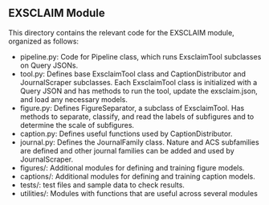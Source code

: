 ## EXSCLAIM Module

This directory contains the relevant code for the EXSCLAIM module, organized as follows:

 - pipeline.py: Code for Pipeline class, which runs ExsclaimTool subclasses on Query JSONs.
 - tool.py: Defines base ExsclaimTool class and CaptionDistributor and JournalScraper subclasses. Each ExsclaimTool class is initialized with a Query JSON and has methods to run the tool, update the exsclaim.json, and load any necessary models.
 - figure.py: Defines FigureSeparator, a subclass of ExsclaimTool. Has methods to separate, classify, and read the labels of subfigures and to determine the scale of subfigures.
 - caption.py: Defines useful functions used by CaptionDistributor.
 - journal.py: Defines the JournalFamily class. Nature and ACS subfamilies are defined and other journal families can be added and used by JournalScraper.
 - figures/: Additional modules for defining and training figure models.
 - captions/: Additional modules for defining and training caption models.
 - tests/: test files and sample data to check results.
 - utilities/: Modules with functions that are useful across several modules
